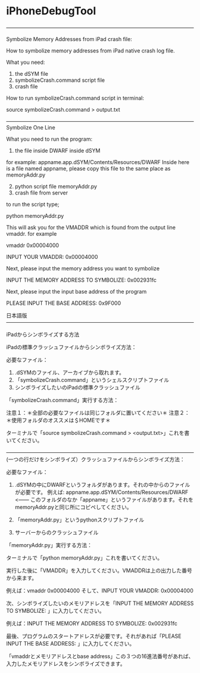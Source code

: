iPhoneDebugTool
===============

――――――――――――――――――――――――――――――――――――

Symbolize Memory Addresses from iPad crash file:

How to symbolize memory addresses from iPad native crash log file.

What you need:

1) the dSYM file 
2) symbolizeCrash.command script file
3) crash file

How to run symbolizeCrash.command script in terminal:

source symbolizeCrash.command <crash log file> <dSYM file> > output.txt

――――――――――――――――――――――――――――――――――――
Symbolize One Line

What you need to run the program:

1) the file inside DWARF inside dSYM

for example: appname.app.dSYM/Contents/Resources/DWARF
Inside here is a file named appname, please copy this file to the same place as memoryAddr.py

2) python script file memoryAddr.py
3) crash file from server

to run the script type;

python memoryAddr.py

This will ask you for the VMADDR which is found from the output line vmaddr.
for example

vmaddr 0x00004000

INPUT YOUR VMADDR: 0x00004000

Next, please input the memory address you want to symbolize

INPUT THE MEMORY ADDRESS TO SYMBOLIZE:  0x002931fc

Next, please input the input base address of the program

PLEASE INPUT THE BASE ADDRESS: 0x9F000

日本語版
――――――――――――――――――――――――――――――――――――

iPadからシンボライズする方法

iPadの標準クラッシュファイルからシンボライズ方法：

必要なファイル：

1) .dSYMのファイル、アーカイブから取れます。
2) 「symbolizeCrash.command」というシェルスクリプトファイル
3) シンボライズしたいのiPadの標準クラッシュファイル

「symbolizeCrash.command」実行する方法：

注意１：＊全部の必要なファイルは同じフォルダに置いてください＊
注意２：＊使用フォルダのオススメは＄HOMEです＊

ターミナルで「source symbolizeCrash.command <crash log file> <dSYM file> > <output.txt>」これを書いてください。

――――――――――――――――――――――――――――――――――――
(一つの行だけをシンボライズ）クラッシュファイルからシンボライズ方法：

必要なファイル：

1) .dSYMの中にDWARFというフォルダがあります。それの中からのファイルが必要です。
例えば: appname.app.dSYM/Contents/Resources/DWARF <―― このフォルダのなか「appname」というファイルがあります。それをmemoryAddr.pyと同じ所にコピペしてください。

2) 「memoryAddr.py」というpythonスクリプトファイル

3) サーバーからのクラッシュファイル

「memoryAddr.py」実行する方法：

ターミナルで「python memoryAddr.py」これを書いてください。

実行した後に「VMADDR」を入力してください。VMADDRは上の出力した番号から来ます。

例えば：vmaddr 0x00004000 そして、INPUT YOUR VMADDR: 0x00004000

次、シンボライズしたいのメモリアドレスを「INPUT THE MEMORY ADDRESS TO SYMBOLIZE: 」に入力してください。

例えば：INPUT THE MEMORY ADDRESS TO SYMBOLIZE:  0x002931fc

最後、プログラムのスタートアドレスが必要です。それがあれば「PLEASE INPUT THE BASE ADDRESS: 」に入力してください。

「vmaddrとメモリアドレスとbase address」この３つの16進法番号があれば、入力したメモリアドレスをシンボライズできます。

